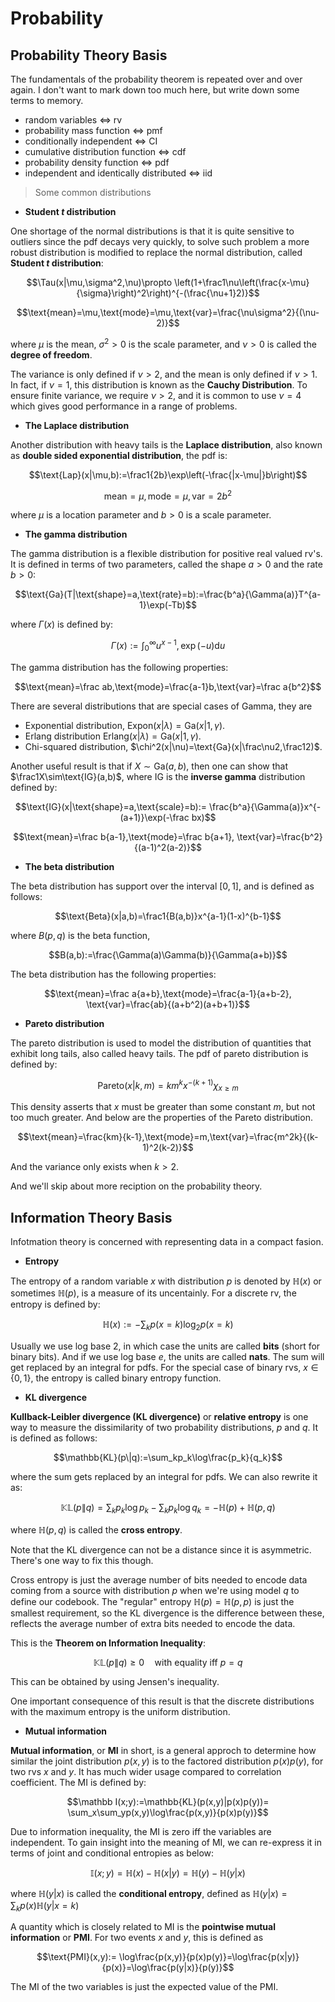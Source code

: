 # Probability

## Probability Theory Basis

The fundamentals of the probability theorem is repeated over and over again.
I don't want to mark down too much here, but write down some terms to memory.

* random variables <=> rv
* probability mass function <=> pmf
* conditionally independent <=> CI
* cumulative distribution function <=> cdf
* probability density function <=> pdf
* independent and identically distributed <=> iid

> Some common distributions

* **Student $t$ distribution**

One shortage of the normal distributions is that it is quite sensitive to outliers
since the pdf decays very quickly,
to solve such problem a more robust distribution is modified
to replace the normal distribution, called **Student $t$ distribution**:

$$\Tau(x|\mu,\sigma^2,\nu)\propto
\left(1+\frac1\nu\left(\frac{x-\mu}{\sigma}\right)^2\right)^{-(\frac{\nu+1}2)}$$

$$\text{mean}=\mu,\text{mode}=\mu,\text{var}=\frac{\nu\sigma^2}{(\nu-2)}$$

where $\mu$ is the mean, $\sigma^2>0$ is the scale parameter, and $\nu>0$
is called the **degree of freedom**.

The variance is only defined if $\nu>2$, and the mean is only defined if $\nu>1$.
In fact, if $\nu=1$, this distribution is known as the **Cauchy Distribution**.
To ensure finite variance, we require $\nu>2$, and it is common to use $\nu=4$
which gives good performance in a range of problems.

* **The Laplace distribution**

Another distribution with heavy tails is the **Laplace distribution**, also
known as **double sided exponential distribution**, the pdf is:

$$\text{Lap}(x|\mu,b):=\frac1{2b}\exp\left(-\frac{|x-\mu|}b\right)$$

$$\text{mean}=\mu,\text{mode}=\mu,\text{var}=2b^2$$

where $\mu$ is a location parameter and $b>0$ is a scale parameter.

* **The gamma distribution**

The gamma distribution is a flexible distribution for positive real valued rv's.
It is defined in terms of two parameters, called the shape $a>0$ and the rate
$b>0$:

$$\text{Ga}(T|\text{shape}=a,\text{rate}=b):=\frac{b^a}{\Gamma(a)}T^{a-1}\exp(-Tb)$$

where $\Gamma(x)$ is defined by:

$$\Gamma(x):=\int_0^\infty u^{x-1},\exp(-u)\mathrm du$$

The gamma distribution has the following properties:

$$\text{mean}=\frac ab,\text{mode}=\frac{a-1}b,\text{var}=\frac a{b^2}$$

There are several distributions that are special cases of Gamma, they are

* Exponential distribution, $\text{Expon}(x|\lambda)=\text{Ga}(x|1,\gamma)$.
* Erlang distribution $\text{Erlang}(x|\lambda)=\text{Ga}(x|1,\gamma)$.
* Chi-squared distribution, $\chi^2(x|\nu)=\text{Ga}(x|\frac\nu2,\frac12)$.

Another useful result is that if $X\sim\text{Ga}(a,b)$, then one can show that
$\frac1X\sim\text{IG}(a,b)$, where $\text{IG}$ is the **inverse gamma**
distribution defined by:

$$\text{IG}(x|\text{shape}=a,\text{scale}=b):=
\frac{b^a}{\Gamma(a)}x^{-(a+1)}\exp(-\frac bx)$$

$$\text{mean}=\frac b{a-1},\text{mode}=\frac b{a+1},
\text{var}=\frac{b^2}{(a-1)^2(a-2)}$$

* **The beta distribution**

The beta distribution has support over the interval $[0,1]$, and is defined as follows:

$$\text{Beta}(x|a,b)=\frac1{B(a,b)}x^{a-1}(1-x)^{b-1}$$

where $B(p,q)$ is the beta function,

$$B(a,b):=\frac{\Gamma(a)\Gamma(b)}{\Gamma(a+b)}$$

The beta distribution has the following properties:

$$\text{mean}=\frac a{a+b},\text{mode}=\frac{a-1}{a+b-2},
\text{var}=\frac{ab}{(a+b^2)(a+b+1)}$$

* **Pareto distribution**

The pareto distribution is used to model the distribution of quantities that
exhibit long tails, also called heavy tails.
The pdf of pareto distribution is defined by:

$$\text{Pareto}(x|k,m)=km^kx^{-(k+1)}\chi_{x\geq m}$$

This density asserts that $x$ must be greater than some constant $m$, but
not too much greater.
And below are the properties of the Pareto distribution.

$$\text{mean}=\frac{km}{k-1},\text{mode}=m,\text{var}=\frac{m^2k}{(k-1)^2(k-2)}$$

And the variance only exists when $k>2$.

And we'll skip about more reciption on the probability theory.

## Information Theory Basis

Infotmation theory is concerned with representing data in a compact fasion.

* **Entropy**

The entropy of a random variable $x$ with distribution $p$ is denoted by
$\mathbb H(x)$ or sometimes $\mathbb H(p)$, is a measure of its uncentainly.
For a discrete rv, the entropy is defined by:

$$\mathbb H(x):=-\sum_kp(x=k)\log_2p(x=k)$$

Usually we use log base 2, in which case the units are called **bits**
(short for binary bits). And if we use log base $e$, the units are called
**nats**. The sum will get replaced by an integral for pdfs.
For the special case of binary rvs, $x\in\{0,1\}$, the entropy is called binary
entropy function.

* **KL divergence**

**Kullback-Leibler divergence (KL divergence)** or **relative entropy**
is one way to measure the dissimilarity of two probability distributions,
$p$ and $q$. It is defined as follows:

$$\mathbb{KL}(p\|q):=\sum_kp_k\log\frac{p_k}{q_k}$$

where the sum gets replaced by an integral for pdfs.
We can also rewrite it as:

$$\mathbb{KL}(p\|q)=\sum_kp_k\log p_k-\sum_kp_k\log q_k=-\mathbb H(p)+\mathbb H(p,q)$$

where $\mathbb H(p,q)$ is called the **cross entropy**.

Note that the KL divergence can not be a distance since it is asymmetric.
There's one way to fix this though.

Cross entropy is just the average number of bits needed to encode data coming
from a source with distribution $p$ when we're using model $q$ to define our
codebook. The "regular" entropy $\mathbb H(p)= \mathbb H(p,p)$ is just the
smallest requirement, so the KL divergence is the difference between these,
reflects the average number of extra bits needed to encode the data.

This is the **Theorem on Information Inequality**:

$$\mathbb{KL}(p\|q)\geq0\quad\text{with equality iff }p=q$$

This can be obtained by using Jensen's inequality.

One important consequence of this result is that the discrete distributions
with the maximum entropy is the uniform distribution.

* **Mutual information**

**Mutual information**, or **MI** in short, is a general approch to determine
how similar the joint distribution $p(x,y)$ is to the factored distribution
$p(x)p(y)$, for two rvs $x$ and $y$.
It has much wider usage compared to correlation coefficient.
The MI is defined by:

$$\mathbb I(x;y):=\mathbb{KL}(p(x,y)|p(x)p(y))=
\sum_x\sum_yp(x,y)\log\frac{p(x,y)}{p(x)p(y)}$$

Due to information inequality, the MI is zero iff the variables are independent.
To gain insight into the meaning of MI, we can re-express it in terms of joint
and conditional entropies as below:

$$\mathbb I(x;y)=\mathbb H(x)-\mathbb H(x|y)=\mathbb H(y)-\mathbb H(y|x)$$

where $\mathbb H(y|x)$ is called the **conditional entropy**, defined as
$\mathbb H(y|x)=\sum_kp(x)\mathbb H(y|x=k)$

A quantity which is closely related to MI is the **pointwise mutual information**
or **PMI**. For two events $x$ and $y$, this is defined as

$$\text{PMI}(x,y):=
\log\frac{p(x,y)}{p(x)p(y)}=\log\frac{p(x|y)}{p(x)}=\log\frac{p(y|x)}{p(y)}$$

The MI of the two variables is just the expected value of the PMI.
